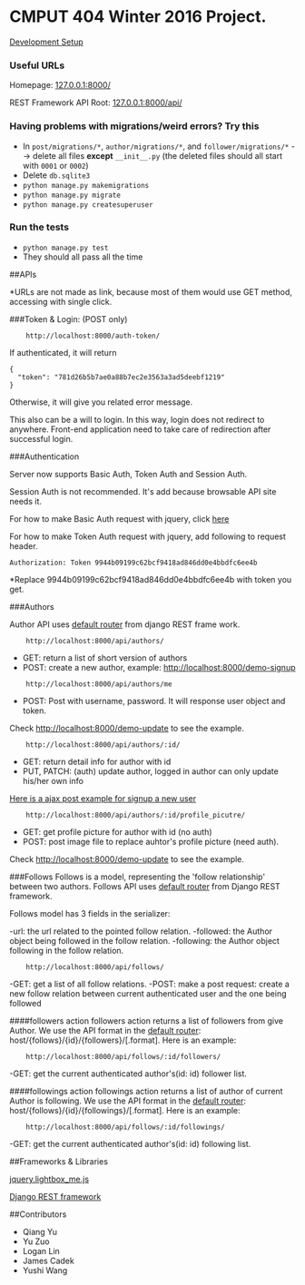 # CMPUT 404 Winter 2016 Project.

[Development Setup](https://github.com/404webdevelop/404TeamWebdevelop/wiki/Development-Setup)


### Useful URLs

Homepage: [127.0.0.1:8000/](http://127.0.0.1:8000/)

REST Framework API Root: [127.0.0.1:8000/api/](http://127.0.0.1:8000/api/)

### Having problems with migrations/weird errors? Try this

* In `post/migrations/*`, `author/migrations/*`, and `follower/migrations/*` --> delete all files __except__ `__init__.py` (the deleted files should all start with `0001` or `0002`)
* Delete `db.sqlite3`
* `python manage.py makemigrations`
* `python manage.py migrate`
* `python manage.py createsuperuser`

### Run the tests

* `python manage.py test`
* They should all pass all the time

##APIs

*URLs are not made as link, because most of them would use GET method, accessing with single click.

###Token & Login:
(POST only)

```
    http://localhost:8000/auth-token/
```

If authenticated, it will return

```
{
  "token": "781d26b5b7ae0a88b7ec2e3563a3ad5deebf1219"
}
```

Otherwise, it will give you related error message.

This also can be a will to login. In this way, login does not redirect to anywhere. Front-end application need to take care of redirection after successful login.


###Authentication

Server now supports Basic Auth, Token Auth and Session Auth.

Session Auth is not recommended. It's add because browsable API site needs it. 

For how to make Basic Auth request with jquery, click [here](http://stackoverflow.com/a/5507289)

For how to make Token Auth request with jquery, add following to request header.

```
Authorization: Token 9944b09199c62bcf9418ad846dd0e4bbdfc6ee4b
```
*Replace 9944b09199c62bcf9418ad846dd0e4bbdfc6ee4b with token you get.

###Authors

Author API uses [default router](http://www.django-rest-framework.org/api-guide/routers/#defaultrouter) from django REST frame work.
 
```
    http://localhost:8000/api/authors/
```
- GET: return a list of short version of authors
- POST: create a new author, example: [http://localhost:8000/demo-signup](http://localhost:8000/demo-signup)


```
    http://localhost:8000/api/authors/me
```
- POST: Post with username, password. It will response user object and token.

Check [http://localhost:8000/demo-update](http://localhost:8000/demo-update) to see the example.

```
    http://localhost:8000/api/authors/:id/
```
- GET: return detail info for author with id
- PUT, PATCH: (auth) update author, logged in author can only update his/her own info

[Here is a ajax post example for signup a new user](https://gist.github.com/wyushi/6aa73ae671fe6fa15526)


```
    http://localhost:8000/api/authors/:id/profile_picutre/
```
- GET: get profile picture for author with id (no auth)
- POST: post image file to replace auhtor's profile picture (need auth). 

Check [http://localhost:8000/demo-update](http://localhost:8000/demo-update) to see the example.

###Follows
Follows is a model, representing the 'follow relationship' between two authors. Follows API uses [default router](http://www.django-rest-framework.org/api-guide/routers/#defaultrouter) from Django REST framework.

Follows model has 3 fields in the serializer:

-url: the url related to the pointed follow relation.
-followed: the Author object being followed in the follow relation.
-following: the Author object following in the follow relation.

```
    http://localhost:8000/api/follows/
```
-GET: get a list of all follow relations.
-POST: make a post request: create a new follow relation between current authenticated user and the one being followed

####followers action
followers action returns a list of followers from give Author. We use the API format in the [default router](http://www.django-rest-framework.org/api-guide/routers/#defaultrouter): host/{follows}/{id}/{followers}/[.format]. Here is an example:

```
    http://localhost:8000/api/follows/:id/followers/
```
-GET: get the current authenticated author's(id: id) follower list.

####followings action
followings action returns a list of author of current Author is following. We use the API format in the [default router](http://www.django-rest-framework.org/api-guide/routers/#defaultrouter): host/{follows}/{id}/{followings}/[.format]. Here is an example:

```
    http://localhost:8000/api/follows/:id/followings/
```
-GET: get the current authenticated author's(id: id) following list.

##Frameworks & Libraries

[jquery.lightbox_me.js](https://github.com/buckwilson/Lightbox_me)

[Django REST framework](https://github.com/tomchristie/django-rest-framework/tree/master)

##Contributors

  * Qiang Yu
  * Yu Zuo
  * Logan Lin
  * James Cadek
  * Yushi Wang
